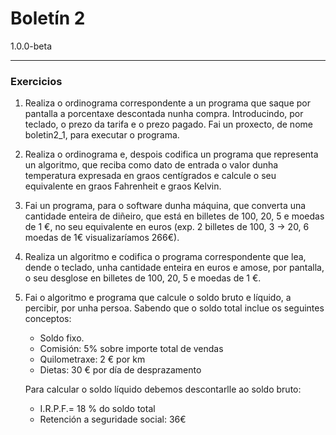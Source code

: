 # Boletín 2
1.0.0-beta
***
### Exercicios
1. Realiza o ordinograma correspondente a un programa que saque por pantalla a porcentaxe descontada nunha compra. Introducindo,           por teclado, o prezo da tarifa e o prezo pagado. 
Fai un proxecto, de nome boletin2_1, para executar o programa.

1. Realiza o ordinograma e, despois codifica un programa que representa un algoritmo, que reciba como dato de entrada o valor dunha temperatura expresada en graos centígrados e calcule o seu equivalente en graos Fahrenheit e graos Kelvin.
    
1. Fai un programa, para o software dunha máquina, que converta una cantidade enteira de diñeiro, que está en billetes de 100, 20, 5 e moedas de 1 €, no seu equivalente en euros (exp. 2 billetes de 100, 3 -> 20, 6 moedas de 1€ visualizaríamos 266€).

1. Realiza un algoritmo e codifica o programa correspondente que lea, dende o teclado, unha cantidade enteira en euros e amose, por pantalla, o seu desglose en billetes de 100, 20, 5 e moedas de 1 €.

1. Fai o algoritmo e programa que calcule o soldo bruto e líquido, a percibir, por unha persoa. Sabendo que o soldo total inclue os seguintes conceptos:

	-   Soldo fixo. 
	-   Comisión: 5% sobre importe total de vendas
	-   Quilometraxe: 2 € por km
	-   Dietas: 30 € por día de desprazamento
    
 	Para calcular o soldo líquido debemos descontarlle ao soldo bruto:
	-   I.R.P.F.= 18 % do soldo total
	-   Retención a seguridade social: 36€
